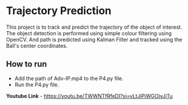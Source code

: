 # Trajectory Prediction 

This project is to track and predict the trajectory of the object of interest. The object detection is performed using simple colour filtering using OpenCV. And path is predicted using Kalman Filter and tracked using the Ball's center coordinates.

## How to run ##

- Add the path of Adv-IP.mp4 to the P4.py file.
- Run the P4.py file.

**Youtube Link**  - https://youtu.be/TWWNTfRfeDI?si=vLtJiPiWGOjvJiTu
